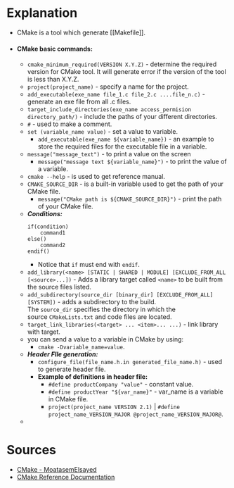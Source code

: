 # Explanation
- CMake is a tool which generate [[Makefile]].
- #### CMake basic commands:
	- `cmake_minimum_required(VERSION X.Y.Z)` - determine the required version for CMake tool. It will generate error if the version of the tool is less than X.Y.Z.
	- `project(project_name)` - specify a name for the project.
	- `add_executable(exe_name file_1.c file_2.c ....file_n.c)` - generate an exe file from all .c files.
	- `target_include_directories(exe_name access_permision directory_path/)` -  include the paths of your different directories.
	- `#` - used to make a comment.
	- `set (variable_name value)` - set a value to variable.
		- `add_executable(exe_name ${variable_name})` - an example to store the required files for the executable file in a variable.
	- `message("message_text")` - to print a value on the screen
		- `message("message text ${variable_name}")` - to print the value of a variable.
	- `cmake --help` - is used to get reference manual.
	- `CMAKE_SOURCE_DIR` - is a built-in variable used to get the path of your CMake file.
		- `message("CMake path is ${CMAKE_SOURCE_DIR}")` - print the path of your CMake file.
	- **_Conditions:_**
		```
		if(condition)
			command1
		else()
			command2
		endif()
		```
		- Notice that `if` must end with `endif`.
	- `add_library(<name> [STATIC | SHARED | MODULE] [EXCLUDE_FROM_ALL [<source>...])` - Adds a library target called `<name>` to be built from the source files listed.
	- `add_subdirectory(source_dir [binary_dir] [EXCLUDE_FROM_ALL] [SYSTEM])` - adds a subdirectory to the build. The `source_dir` specifies the directory in which the source `CMakeLists.txt` and code files are located.
	- `target_link_libraries(<target> ... <item>... ...)` - link library with target.
	- you can send a value to a variable in CMake by using: 
		- `cmake -Dvariable_name=value`.
	- **_Header FIle generation:_**
		- `configure_file(file_name.h.in generated_file_name.h)` - used to generate header file.
		- **Example of definitions in header file:**
			- `#define productCompany "value"` - constant value.
			- `#define productYear "${var_name}"` - var_name is a variable in CMake file.
			- `project(project_name VERSION 2.1)` | `#define project_name_VERSION_MAJOR @project_name_VERSION_MAJOR@`.
	- 
# Sources
- [CMake - MoatasemElsayed](https://www.youtube.com/playlist?list=PLkH1REggdbJpG8fHZvivt-5Hlg3UZcJrK)
- [CMake Reference Documentation](https://cmake.org/cmake/help/latest/index.html)